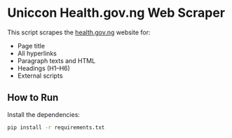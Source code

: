 # Uniccon Health.gov.ng Web Scraper

This script scrapes the [health.gov.ng](https://health.gov.ng) website for:
- Page title
- All hyperlinks
- Paragraph texts and HTML
- Headings (H1–H6)
- External scripts

## How to Run

Install the dependencies:

```bash
pip install -r requirements.txt
